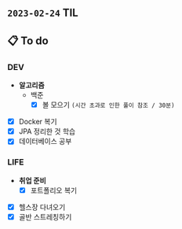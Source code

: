 ## `2023-02-24` TIL

## 📋 To do

### DEV

+ **알고리즘**
  + 백준
    + [x] 볼 모으기 `(시간 초과로 인한 풀이 참조 / 30분)`

+ [x] Docker 복기
+ [x] JPA 정리한 것 학습
+ [x] 데이터베이스 공부

### LIFE

+ **취업 준비**
  + [x] 포트폴리오 복기

+ [x] 헬스장 다녀오기
+ [x] 골반 스트레칭하기